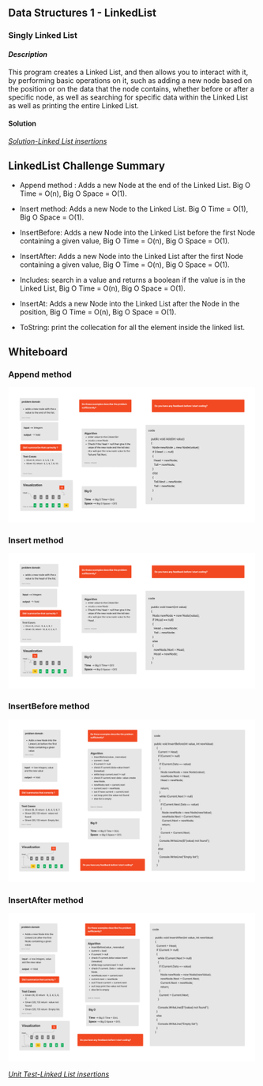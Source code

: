 



## Data Structures 1 - LinkedList
### Singly Linked List
#### ***Description***
This program creates a Linked List, and then allows you to interact with it, by performing basic operations on it, such as adding a new node based on the position or on the data that the node contains, whether before or after a specific node, as well as searching for specific data within the Linked List as well as printing the entire Linked List.
#### Solution
*[Solution-Linked List insertions](https://github.com/Ody950/data-structures-and-algorithms/blob/main/DataStructures/DataStructures/LinkedListInsertions.cs)*

## LinkedList Challenge Summary

- Append method : Adds a new Node at the end of the Linked List. Big O Time = O(n), Big O Space = O(1).

- Insert method: Adds a new Node to the Linked List. Big O Time = O(1), Big O Space = O(1).

- InsertBefore: Adds a new Node into the Linked List before the first Node containing a given value, Big O Time = O(n), Big O Space = O(1).

- InsertAfter:	Adds a new Node into the Linked List after the first Node containing a given value, Big O Time = O(n), Big O Space = O(1).

- Includes: 	search in a value and returns a boolean if the value is in the Linked List, Big O Time = O(n), Big O Space = O(1).

- InsertAt: Adds a new Node into the Linked List after the  Node in the position, Big O Time = O(n), Big O Space = O(1).

- ToString:  print the collecation for all the element inside the linked list.
## Whiteboard

### Append method
<img src="./assets2/Add.jpg" style="width: 500px;">

### Insert method
<img src="./assets2/Insert.jpg" style="width: 500px;">

### InsertBefore method
<img src="./assets2/InsertB.jpg" style="width: 500px;">

### InsertAfter method
<img src="./assets2/InsertA.jpg" style="width: 500px;">

*[Unit Test-Linked List insertions](https://github.com/Ody950/data-structures-and-algorithms/blob/main/DataStructures/DataStructuresTests/LinkedListInsertionsTest.cs)*



